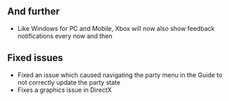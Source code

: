 ## And further
- Like Windows for PC and Mobile, Xbox will now also show feedback notifications every now and then

## Fixed issues
- Fixed an issue which caused navigating the party menu in the Guide to not correctly update the party state
- Fixes a graphics issue in DirectX